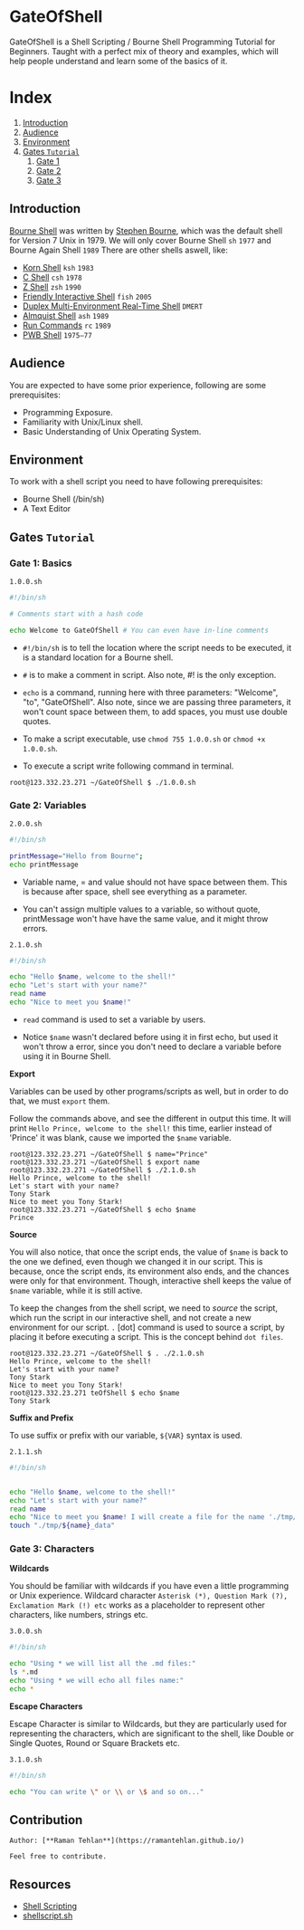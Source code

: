 # GateOfShell 

GateOfShell is a Shell Scripting / Bourne Shell Programming Tutorial for Beginners. Taught with a perfect mix of theory and examples, which will help people understand and learn some of the basics of it.

# Index

1. [Introduction](#introduction)
2. [Audience](#audience)
3. [Environment](#environment)
4. [Gates `Tutorial`](#gates-getting-started)
	1. [Gate 1](#gate-1-basics)
	2. [Gate 2]()
	3. [Gate 3]()


## Introduction

[Bourne Shell](https://en.wikipedia.org/wiki/Bourne_shell) was written by [Stephen Bourne](https://en.wikipedia.org/wiki/Stephen_R._Bourne), which was the default shell for Version 7 Unix in 1979. We will only cover Bourne Shell `sh` `1977` and Bourne Again Shell `1989` There are other shells aswell, like:

- [Korn Shell](https://en.wikipedia.org/wiki/KornShell) `ksh` `1983`
- [C Shell](https://en.wikipedia.org/wiki/C_shell) `csh` `1978`
- [Z Shell](https://en.wikipedia.org/wiki/Z_shell) `zsh` `1990`
- [Friendly Interactive Shell](https://en.wikipedia.org/wiki/Friendly_interactive_shell) `fish` `2005` 
- [Duplex Multi-Environment Real-Time Shell](https://en.wikipedia.org/wiki/Multi-Environment_Real-Time) `DMERT`
- [Almquist Shell](https://en.wikipedia.org/wiki/Almquist_shell) `ash` `1989`
- [Run Commands](https://en.wikipedia.org/wiki/Rc) `rc` `1989`
- [PWB Shell](https://en.wikipedia.org/wiki/PWB_shell) `1975–77`

## Audience 

You are expected to have some prior experience, following are some prerequisites: 

- Programming Exposure.
- Familiarity with Unix/Linux shell.
- Basic Understanding of Unix Operating System.

## Environment 

To work with a shell script you need to have following prerequisites:

- Bourne Shell (/bin/sh)
- A Text Editor 

## Gates `Tutorial`


### Gate 1: Basics

`1.0.0.sh`
```bash
#!/bin/sh

# Comments start with a hash code 

echo Welcome to GateOfShell # You can even have in-line comments 
```

- `#!/bin/sh` is to tell the location where the script needs to be executed, it is a standard location for a Bourne shell.

- `#` is to make a comment in script. Also note, #! is the only exception. 

- `echo` is a command, running here with three parameters: "Welcome", "to", "GateOfShell". Also note, since we are passing three parameters, it won't count space between them, to add spaces, you must use double quotes.

- To make a script executable, use `chmod 755 1.0.0.sh` or `chmod +x 1.0.0.sh`.

- To execute a script write following command in terminal. 

```console
root@123.332.23.271 ~/GateOfShell $ ./1.0.0.sh
```

### Gate 2: Variables

`2.0.0.sh`
```bash
#!/bin/sh

printMessage="Hello from Bourne";
echo printMessage
```

- Variable name, = and value should not have space between them. This is because after space, shell see everything as a parameter.

- You can't assign multiple values to a variable, so without quote, printMessage won't have have the same value, and it might throw errors.

`2.1.0.sh`
```bash
#!/bin/sh

echo "Hello $name, welcome to the shell!"
echo "Let's start with your name?"
read name
echo "Nice to meet you $name!"
```

- `read` command is used to set a variable by users.

- Notice `$name` wasn't declared before using it in first echo, but used it won't throw a error, since you don't need to declare a variable before using it in Bourne Shell.

**Export** 

Variables can be used by other programs/scripts as well, but in order to do that, we must `export` them.

Follow the commands above, and see the different in output this time. It will print `Hello Prince, welcome to the shell!` this time, earlier instead of 'Prince' it was blank, cause we imported the `$name` variable. 

```console
root@123.332.23.271 ~/GateOfShell $ name="Prince"
root@123.332.23.271 ~/GateOfShell $ export name
root@123.332.23.271 ~/GateOfShell $ ./2.1.0.sh
Hello Prince, welcome to the shell!
Let's start with your name?
Tony Stark
Nice to meet you Tony Stark!
root@123.332.23.271 ~/GateOfShell $ echo $name
Prince
```

**Source**

You will also notice, that once the script ends, the value of `$name` is back to the one we defined, even though we changed it in our script. This is because, once the script ends, its environment also ends, and the chances were only for that environment. Though, interactive shell keeps the value of `$name` variable, while it is still active.

To keep the changes from the shell script, we need to *source* the script, which run the script in our interactive shell, and not create a new environment for our script. `.` [dot] command is used to source a script, by placing it before executing a script. This is the concept behind `dot files`.


```console
root@123.332.23.271 ~/GateOfShell $ . ./2.1.0.sh
Hello Prince, welcome to the shell!
Let's start with your name?
Tony Stark
Nice to meet you Tony Stark!
root@123.332.23.271 teOfShell $ echo $name
Tony Stark
```


**Suffix and Prefix**

To use suffix or prefix with our variable, `${VAR}` syntax is used.


`2.1.1.sh`
```bash
#!/bin/sh


echo "Hello $name, welcome to the shell!"
echo "Let's start with your name?"
read name
echo "Nice to meet you $name! I will create a file for the name './tmp/${name}_data'"
touch "./tmp/${name}_data"
```


### Gate 3: Characters

**Wildcards**

You should be familiar with wildcards if you have even a little programming or Unix experience. Wildcard character `Asterisk (*), Question Mark (?), Exclamation Mark (!) etc` works as a placeholder to represent other characters, like numbers, strings etc.

`3.0.0.sh`
```bash
#!/bin/sh

echo "Using * we will list all the .md files:"
ls *.md
echo "Using * we will echo all files name:"
echo *

```

**Escape Characters**

Escape Character is similar to Wildcards, but they are particularly used for representing the characters, which are significant to the shell, like Double or Single Quotes, Round or Square Brackets etc.

`3.1.0.sh`
```bash
#!/bin/sh

echo "You can write \" or \\ or \$ and so on..."
```

## Contribution

	Author: [**Raman Tehlan**](https://ramantehlan.github.io/)

    Feel free to contribute.

## Resources
- [Shell Scripting](https://en.wikipedia.org/wiki/Shell_script)
- [shellscript.sh](https://www.shellscript.sh/)